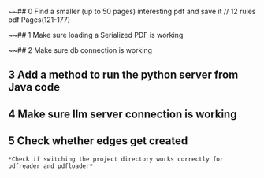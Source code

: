 
~~## 0 Find a smaller (up to 50 pages) interesting pdf and save it // 12 rules pdf Pages(121-177)

~~## 1 Make sure loading a Serialized PDF is working

~~## 2 Make sure db connection is working

## 3 Add a method to run the python server from Java code

## 4 Make sure llm server connection is working

## 5 Check whether edges get created



`*Check if switching the project directory works correctly for pdfreader and pdfloader*`